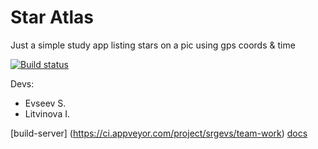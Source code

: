 # Star Atlas
Just a simple study app listing stars on a pic using gps coords & time

[![Build status](https://ci.appveyor.com/api/projects/status/wl6ela7a0lqx8s9l/branch/master?svg=true)](https://ci.appveyor.com/project/srgevs/team-work/branch/master)

Devs: 
* Evseev S.
* Litvinova I.

[build-server] (https://ci.appveyor.com/project/srgevs/team-work)
[docs](http://srgevs93.github.io/team_work/) 